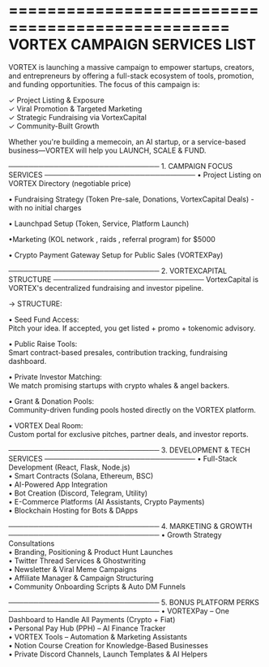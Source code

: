 =================================================
          VORTEX CAMPAIGN SERVICES LIST
=================================================

VORTEX is launching a massive campaign to empower startups, creators, and entrepreneurs by offering a full-stack ecosystem of tools, promotion, and funding opportunities. The focus of this campaign is:

✓ Project Listing & Exposure  
✓ Viral Promotion & Targeted Marketing  
✓ Strategic Fundraising via VortexCapital  
✓ Community-Built Growth  

Whether you're building a memecoin, an AI startup, or a service-based business—VORTEX will help you LAUNCH, SCALE & FUND.

──────────────────────────────
     1. CAMPAIGN FOCUS SERVICES
──────────────────────────────
• Project Listing on VORTEX Directory (negotiable price)

• Fundraising Strategy (Token Pre-sale, Donations, VortexCapital Deals)  - with no initial charges

• Launchpad Setup (Token, Service, Platform Launch)  

•Marketing (KOL network , raids , referral program) for $5000

• Crypto Payment Gateway Setup for Public Sales (VORTEXPay)

──────────────────────────────
     2. VORTEXCAPITAL STRUCTURE
──────────────────────────────
VortexCapital is VORTEX's decentralized fundraising and investor pipeline.

→ STRUCTURE:

• Seed Fund Access:  
  Pitch your idea. If accepted, you get listed + promo + tokenomic advisory.

• Public Raise Tools:  
  Smart contract-based presales, contribution tracking, fundraising dashboard.

• Private Investor Matching:  
  We match promising startups with crypto whales & angel backers.

• Grant & Donation Pools:  
  Community-driven funding pools hosted directly on the VORTEX platform.

• VORTEX Deal Room:  
  Custom portal for exclusive pitches, partner deals, and investor reports.

──────────────────────────────
     3. DEVELOPMENT & TECH SERVICES
──────────────────────────────
• Full-Stack Development (React, Flask, Node.js)  
• Smart Contracts (Solana, Ethereum, BSC)  
• AI-Powered App Integration  
• Bot Creation (Discord, Telegram, Utility)  
• E-Commerce Platforms (AI Assistants, Crypto Payments)  
• Blockchain Hosting for Bots & DApps

──────────────────────────────
     4. MARKETING & GROWTH
──────────────────────────────
• Growth Strategy Consultations  
• Branding, Positioning & Product Hunt Launches  
• Twitter Thread Services & Ghostwriting  
• Newsletter & Viral Meme Campaigns  
• Affiliate Manager & Campaign Structuring  
• Community Onboarding Scripts & Auto DM Funnels

──────────────────────────────
     5. BONUS PLATFORM PERKS
──────────────────────────────
• VORTEXPay – One Dashboard to Handle All Payments (Crypto + Fiat)  
• Personal Pay Hub (PPH) – AI Finance Tracker  
• VORTEX Tools – Automation & Marketing Assistants  
• Notion Course Creation for Knowledge-Based Businesses  
• Private Discord Channels, Launch Templates & AI Helpers
